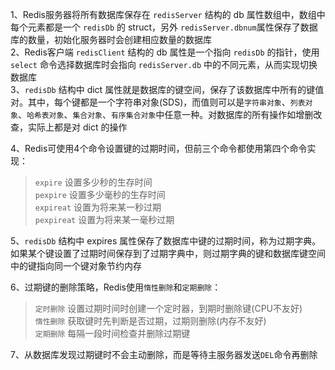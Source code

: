 1、Redis服务器将所有数据库保存在 `redisServer` 结构的 db 属性数组中，数组中每个元素都是一个 `redisDb` 的 struct，另外 `redisServer.dbnum`属性保存了数据库的数量，初始化服务器时会创建相应数量的数据库   
2、Redis客户端 `redisClient` 结构的 db 属性是一个指向 `redisDb` 的指针，使用 `select` 命令选择数据库时会指向 `redisServer.db` 中的不同元素，从而实现切换数据库   
3、`redisDb` 结构中 dict 属性就是数据库的键空间，保存了该数据库中所有的键值对。其中，每个键都是一个字符串对象(SDS)，而值则可以是`字符串对象`、`列表对象`、`哈希表对象`、`集合对象`、`有序集合对象`中任意一种。对数据库的所有操作如增删改查，实际上都是对 dict 的操作   
   
4、Redis可使用4个命令设置键的过期时间，但前三个命令都使用第四个命令实现：
> `expire` 设置多少秒的生存时间   
> `pexpire` 设置多少毫秒的生存时间   
> `expireat` 设置为将来某一秒过期   
> `pexpireat` 设置为将来某一毫秒过期   

5、`redisDb` 结构中 expires 属性保存了数据库中键的过期时间，称为过期字典。如果某个键设置了过期时间保存到了过期字典中，则过期字典的键和数据库键空间中的键指向同一个键对象节约内存   
   
6、过期键的删除策略，Redis使用`惰性删除`和`定期删除`：
> `定时删除` 设置过期时间时创建一个定时器，到期时删除键(CPU不友好)   
> `惰性删除` 获取键时先判断是否过期，过期则删除(内存不友好)   
> `定期删除` 每隔一段时间检查并删除过期键   

7、从数据库发现过期键时不会主动删除，而是等待主服务器发送`DEL`命令再删除   
